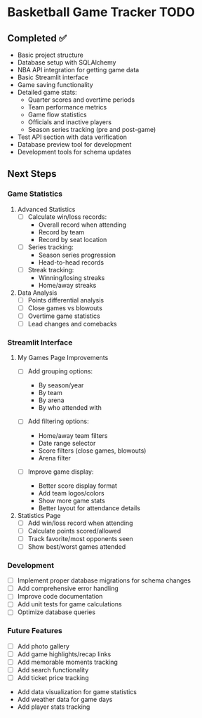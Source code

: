 # Basketball Game Tracker TODO

## Completed ✅
- Basic project structure
- Database setup with SQLAlchemy
- NBA API integration for getting game data
- Basic Streamlit interface
- Game saving functionality
- Detailed game stats:
  - Quarter scores and overtime periods
  - Team performance metrics
  - Game flow statistics
  - Officials and inactive players
  - Season series tracking (pre and post-game)
- Test API section with data verification
- Database preview tool for development
- Development tools for schema updates

## Next Steps

### Game Statistics
1. Advanced Statistics
   - [ ] Calculate win/loss records:
     - Overall record when attending
     - Record by team
     - Record by seat location
   - [ ] Series tracking:
     - Season series progression
     - Head-to-head records
   - [ ] Streak tracking:
     - Winning/losing streaks
     - Home/away streaks

2. Data Analysis
   - [ ] Points differential analysis
   - [ ] Close games vs blowouts
   - [ ] Overtime game statistics
   - [ ] Lead changes and comebacks

### Streamlit Interface
1. My Games Page Improvements
   - [ ] Add grouping options:
     - By season/year
     - By team
     - By arena
     - By who attended with
   
   - [ ] Add filtering options:
     - Home/away team filters
     - Date range selector
     - Score filters (close games, blowouts)
     - Arena filter
   
   - [ ] Improve game display:
     - Better score display format
     - Add team logos/colors
     - Show more game stats
     - Better layout for attendance details

2. Statistics Page
   - [ ] Add win/loss record when attending
   - [ ] Calculate points scored/allowed
   - [ ] Track favorite/most opponents seen
   - [ ] Show best/worst games attended

### Development
- [ ] Implement proper database migrations for schema changes
- [ ] Add comprehensive error handling
- [ ] Improve code documentation
- [ ] Add unit tests for game calculations
- [ ] Optimize database queries

### Future Features
- [ ] Add photo gallery
- [ ] Add game highlights/recap links
- [ ] Add memorable moments tracking
- [ ] Add search functionality
- [ ] Add ticket price tracking
- Add data visualization for game statistics
- Add weather data for game days
- Add player stats tracking